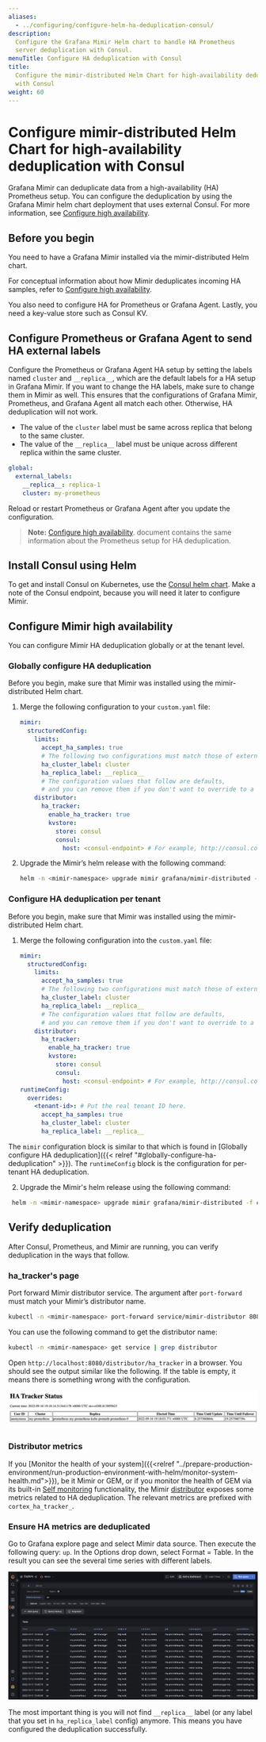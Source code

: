 ```yaml
---
aliases:
  - ../configuring/configure-helm-ha-deduplication-consul/
description:
  Configure the Grafana Mimir Helm chart to handle HA Prometheus
  server deduplication with Consul.
menuTitle: Configure HA deduplication with Consul
title:
  Configure the mimir-distributed Helm Chart for high-availability deduplication
  with Consul
weight: 60
---
```


# Configure mimir-distributed Helm Chart for high-availability deduplication with Consul

Grafana Mimir can deduplicate data from a high-availability (HA) Prometheus setup. You can configure
the deduplication by using the Grafana Mimir helm chart deployment that uses external Consul. For more information, see [Configure high availability](/docs/mimir/v2.6.x/operators-guide/configure/configure-high-availability-deduplication/).

## Before you begin

You need to have a Grafana Mimir installed via the mimir-distributed Helm chart.

For conceptual information about how Mimir deduplicates incoming HA samples, refer to [Configure high availability](/docs/mimir/v2.6.x/operators-guide/configure/configure-high-availability-deduplication/).

You also need to configure HA for Prometheus or Grafana Agent. Lastly, you need a key-value store such as Consul KV.

## Configure Prometheus or Grafana Agent to send HA external labels

Configure the Prometheus or Grafana Agent HA setup by setting the labels named `cluster` and `__replica__`,
which are the default labels for a HA setup in Grafana Mimir. If you want to change the HA labels,
make sure to change them in Mimir as well. This ensures that the configurations of Grafana Mimir, Prometheus, and Grafana Agent all match each other. Otherwise, HA deduplication will not work.

- The value of the `cluster` label must be same across replica that belong to the same cluster.
- The value of the `__replica__` label must be unique across different replica within the same cluster.

```yaml
global:
  external_labels:
    __replica__: replica-1
    cluster: my-prometheus
```

Reload or restart Prometheus or Grafana Agent after you update the configuration.

> **Note:** [Configure high availability](/docs/mimir/v2.6.x/operators-guide/configure/configure-high-availability-deduplication/).
> document contains the same information about the Prometheus setup for HA deduplication.

## Install Consul using Helm

To get and install Consul on Kubernetes, use the [Consul helm chart](https://github.com/hashicorp/consul-k8s/tree/main/charts/consul).
Make a note of the Consul endpoint, because you will need it later to configure Mimir.

## Configure Mimir high availability

You can configure Mimir HA deduplication globally or at the tenant level.

### Globally configure HA deduplication

Before you begin, make sure that Mimir was installed using the mimir-distributed Helm chart.

1. Merge the following configuration to your `custom.yaml` file:

    ```yaml
    mimir:
      structuredConfig:
        limits:
          accept_ha_samples: true
          # The following two configurations must match those of external_labels in Prometheus.
          ha_cluster_label: cluster
          ha_replica_label: __replica__
          # The configuration values that follow are defaults,
          # and you can remove them if you don't want to override to a new value.
        distributor:
          ha_tracker:
            enable_ha_tracker: true
            kvstore:
              store: consul
              consul:
                host: <consul-endpoint> # For example, http://consul.consul.svc.cluster.local:8500
    ```

2. Upgrade the Mimir’s helm release with the following command:

    ```bash
    helm -n <mimir-namespace> upgrade mimir grafana/mimir-distributed -f custom.yaml
    ```

### Configure HA deduplication per tenant

Before you begin, make sure that Mimir was installed using the mimir-distributed Helm chart.

1. Merge the following configuration into the `custom.yaml` file:

    ```yaml
    mimir:
      structuredConfig:
        limits:
          accept_ha_samples: true
          # The following two configurations must match those of external_labels in Prometheus.
          ha_cluster_label: cluster
          ha_replica_label: __replica__
          # The configuration values that follow are defaults,
          # and you can remove them if you don't want to override to a new value.
        distributor:
          ha_tracker:
            enable_ha_tracker: true
            kvstore:
              store: consul
              consul:
                host: <consul-endpoint> # For example, http://consul.consul.svc.cluster.local:8500
    runtimeConfig:
      overrides:
        <tenant-id>: # Put the real tenant ID here.
          accept_ha_samples: true
          ha_cluster_label: cluster
          ha_replica_label: __replica__
    ```

The `mimir` configuration block is similar to that which is found in
[Globally configure HA deduplication]({{< relref "#globally-configure-ha-deduplication" >}}). The `runtimeConfig` block
is the configuration for per-tenant HA deduplication.

2. Upgrade the Mimir's helm release using the following command:

```bash
 helm -n <mimir-namespace> upgrade mimir grafana/mimir-distributed -f custom.yaml
```

## Verify deduplication

After Consul, Prometheus, and Mimir are running, you can verify deduplication in the ways that follow.

### ha_tracker's page

Port forward Mimir distributor service. The argument after `port-forward` must
match your Mimir’s distributor name.

```bash
kubectl -n <mimir-namespace> port-forward service/mimir-distributor 8080:8080
```

You can use the following command to get the distributor name:

```bash
kubectl -n <mimir-namespace> get service | grep distributor
```

Open `http://localhost:8080/distributor/ha_tracker` in a browser. You should see the output similar like the following.
If the table is empty, it means there is something wrong with the configuration.

![HA Tracker status](ha-tracker-status.png)

### Distributor metrics

If you [Monitor the health of your system]({{<relref "../prepare-production-environment/run-production-environment-with-helm/monitor-system-health.md">}}), be it Mimir or GEM, or if you monitor the health of GEM via its built-in [Self monitoring](/docs/enterprise-metrics/v2.6.x/operations/self-monitoring/) functionality, the
Mimir [distributor](/docs/mimir/v2.6.x/operators-guide/architecture/components/distributor/)
exposes some metrics related to HA deduplication. The relevant metrics are prefixed with `cortex_ha_tracker_`.

### Ensure HA metrics are deduplicated

Go to Grafana explore page and select Mimir data source. Then execute the following query: `up`. In the Options drop down,
select Format = Table. In the result you can see the several time series with different labels.

![Verify deduplication](verify-deduplication.png)

The most important thing is you will not find `__replica__` label (or any label that you set in `ha_replica_label`
config) anymore. This means you have configured the deduplication successfully.
